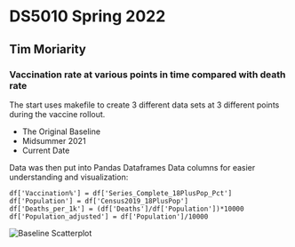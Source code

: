 # DS5010 Spring 2022
## **Tim Moriarity**
### Vaccination rate at various points in time compared with death rate

The start uses makefile to create 3 different data sets at 3 different points during the vaccine rollout.

* The Original Baseline
* Midsummer 2021
* Current Date

Data was then put into Pandas Dataframes
Data columns for easier understanding and visualization:
```
df['Vaccination%'] = df['Series_Complete_18PlusPop_Pct']
df['Population'] = df['Census2019_18PlusPop']
df['Deaths_per_1k'] = (df['Deaths']/df['Population'])*10000
df['Population_adjusted'] = df['Population']/10000
```

![Baseline Scatterplot](https://github.com/ds5010/vaccines/blob/theBranchOfTim/baseline_scatter.png)
